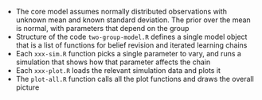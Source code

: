 
- The core model assumes normally distributed observations with unknown mean and known standard deviation. The prior over the mean is normal, with parameters that depend on the group
- Structure of the code `two-group-model.R` defines a single model object that is a list of functions for belief revision and iterated learning chains
- Each `xxx-sim.R` function picks a single parameter to vary, and runs a simulation that shows how that parameter affects the chain
- Each `xxx-plot.R` loads the relevant simulation data and plots it
- The `plot-all.R` function calls all the plot functions and draws the overall picture


